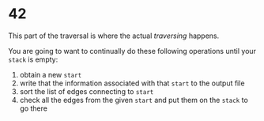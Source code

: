 # 42

This part of the traversal is where the actual _traversing_ happens.

You are going to want to continually do these following operations until your `stack` is empty:

1. obtain a new `start`
2. write that the information associated with that `start` to the output file
3. sort the list of edges connecting to `start`
4. check all the edges from the given `start` and put them on the `stack` to go there

